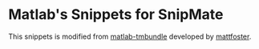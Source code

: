 Matlab's Snippets for SnipMate
==============================
This snippets is modified from [matlab-tmbundle](https://github.com/textmate/matlab.tmbundle) developed by [mattfoster](https://github.com/mattfoster).
